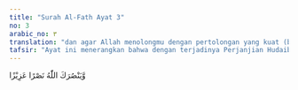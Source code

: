 ```yaml
---
title: "Surah Al-Fath Ayat 3"
no: 3
arabic_no: ٣
translation: "dan agar Allah menolongmu dengan pertolongan yang kuat (banyak)."
tafsir: "Ayat ini menerangkan bahwa dengan terjadinya Perjanjian Hudaibiyyah, berarti Allah telah menyempurnakan nikmat-Nya yang tiada terhingga kepada Rasulullah saw. Nikmat-nikmat itu ialah:\n\n1. Mengampuni dosa-dosa Rasulullah saw yang dilakukan sebelum dan sesudah terjadi Perjanjian Hudaibiyyah. Tentu saja yang dimaksud dosa dalam ayat ini ialah yang tidak mengurangi atau merusak fungsi kenabiannya karena Muhammad saw sebagai nabi dan rasul terpelihara dari perbuatan dosa besar.\n\n2. Tersebarnya agama Islam ke seluruh Jazirah Arab, bahkan ke beberapa daerah kerajaan Romawi. Hal itu menjadikan Rasulullah saw sebagai orang yang bertanggung jawab mengurus persoalan agama dan juga sebagai kepala negara. Dalam sejarah, jarang terjadi hal yang demikian. Di antara nabi dan rasul yang merangkap sebagai kepala negara, hanya Nabi Daud dan putra beliau, Nabi Sulaiman.\n\n3. Membimbing Rasulullah saw ke jalan yang lurus dan diridai-Nya.\n\n4. Menolong Rasulullah dari gangguan dan serangan musuh sehingga tidak satu pun yang dapat menyerang dan membunuhnya.\n\nMenurut Mujahid, Sufyan ats-sauri, Ibnu Jarir, al-Wahidi, dan beberapa ulama lain, yang dimaksud dengan memberi pengampunan dalam ayat ini ialah mengampuni dosa-dosa Rasulullah saw sebelum dan sesudah beliau diangkat menjadi rasul.\n\nAz-Zamakhsyari, dalam tafsir al-Kasysyaf, mengatakan, \"Allah menjadikan penaklukan kota Mekah itu sebagai sebab bagi pengampunan dosa Muhammad, karena Allah menjadikannya sebagai penyebab Rasulullah mendapat empat hal, yaitu: pengampunan dosa, penyempurnaan nikmat, petunjuk ke jalan yang lurus, dan kemenangan yang gemilang.\""
---
```

وَّيَنْصُرَكَ اللّٰهُ نَصْرًا عَزِيْزًا 